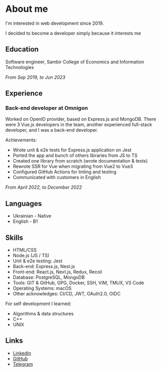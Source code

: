 # About me

I'm interested in web development since 2019.

I decided to become a developer simply because it interests me

## Education

Software engineer, Sambir College of Economics and Information Technologies

*From Sep 2019, to Jun 2023*

## Experience

### Back-end developer at Omnigon

Worked on OpenID provider, based on Express.js and MongoDB.
There were 3 Vue.js developers in the team, another experienced
full-stack developer, and I was a back-end developer.

Achievements:

- Wrote unit & e2e tests for Express.js application on Jest
- Ported the app and bunch of others libraries from JS to TS
- Created one library from scratch (wrote documentation & tests)
- Rewrote SSR for Vue when migrating from Vue2 to Vue3
- Configured GitHub Actions for linting and testing
- Communicated with customers in English

*From April 2022, to December 2022*

## Languages

- Ukrainian - Native
- English - B1

## Skills

- HTML/CSS
- Node.js (JS / TS)
- Unit & e2e testing: Jest
- Back-end: Express.js, Nest.js
- Front-end: React.js, Next.js, Redux, Recoil
- Database: PostgreSQL, MongoDB
- Tools: GIT & GitHub, GPG, Docker, SSH, VIM, TMUX, VS Code
- Operating Systems: macOS
- Other acknowledges: CI/CD, JWT, OAuth2.0, OIDC

For self development I learned:

- Algorithms & data structures
- C++
- UNIX

## Links

- [LinkedIn](https://www.linkedin.com/in/oleksandr-petryk/)
- [GitHub](https://github.com/Sasha-hk)
- [Telegram](https://t.me/petryk_oleksandr)
